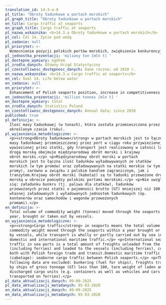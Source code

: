```yaml
---
translation_id: 14-3-a-0
pl_title: "Obroty ładunkowe w portach morskich"
pl_graph_title: "Obroty ładunkowe w portach morskich"
en_title: Cargo traffic at seaports
en_graph_title: Cargo traffic at seaports
pl_nazwa_wskaznika: <b>14.3.a Obroty ładunkowe w portach morskich</b>
pl_cel: Cel 14. Życie pod wodą
pl_zadanie: null
pl_priorytet: >-
  Wzmocnienie pozycji polskich portów morskich, zwiększenie konkurencyjności transportu morskiego oraz zapewnienie bezpieczeństwa morskiego
pl_jednostka_prezentacji: 'miliony ton [mln t] '
pl_dostepne_wymiary: ogółem
pl_zrodlo_danych: Główny Urząd Statystyczny
pl_czestotliwosc_dostępnosc_danych: Dane roczne; od 2010 r.
en_nazwa_wskaznika: <b>14.3.a Cargo traffic at seaports</b>
en_cel: Goal 14. Life below water
en_zadanie: null
en_priorytet: >-
  Enhancement of Polish seaports position, increase in competitiveness of sea transport and ensurance of sea security
en_jednostka_prezentacji: 'million tonnes [mln t] '
en_dostepne_wymiary: total
en_zrodlo_danych: Statistics Poland
en_czestotliwosc_dostępnosc_danych: Annual data; since 2010
published: true
pl_definicja: >-
  Ilość masy ładunkowej (w tonach), która została przemieszczona przez porty w
  określonym czasie (roku).
pl_wyjasnienia_metodologiczne: >-
  <p><strong>Obroty ładunkowe</strong> w portach morskich jest to łączna ilość
  masy ładunkowej przemieszczonej przez port w ciągu roku przywiezionej lub
  wywiezionej przez statki, gdy transport jest realizowany w całości lub części
  drogą morską obejmuje międzynarodowy obrót morski i krajowy
  obrót morski.</p> <p>Międzynarodowy obrót morski w portach
  morskich jest to łączna ilość ładunków wyładowywanych ze statków
  morskich (w tym promów) oraz załadowywanych na statki morskie (w tym
  promy), zarówno w związku z polskim handlem zagranicznym, jak i
  tranzytem.Krajowy obrót morski (kabotaż) są to ładunki przewożone drogą
  morską w obrocie pomiędzy polskimi portami morskimi.</p> <p>Nie uwzglednia
  się: załadunku bunkru (tj. paliwa dla statków), ładunków
  przewożonych przez statki o pojemności brutto (GT) mniejszej niż 100, wagi
  własnej załadowanych i wyładowanych jednostek ładunkowych (np.
  kontenerów oraz samochodów i wagonów przewożonych
  promami).</p>
en_definicja: >-
  Total volume of commodity weight (tonnes) moved through the seaports within a
  year, brought or taken out by vessels.
en_wyjasnienia_metodologiczne: >-
  <p><strong>Cargo traffic</strong> in seaports means the total volume of
  commodity weight moved through the seaports within a year brought or taken out
  by vessels, while transport is wholly or partly carried out by sea includes
  domestic and international maritime traffic.</p> <p>International sea cargo
  traffic in sea ports is a total amount of freights unloaded from the vessels
  (including ferries) and loaded to the vessels (including ferries), connected
  both with Polish foreign trade and transit.Domestic maritime traffic
  (cabotage): seaborne cargo traffic between Polish seaports.</p> <p>The
  following data are excluded: bunkering (fuel for ships), freights transported
  by ships of gross tonnage (GT) less than 100, tare weight of laden and
  discharged cargo units (e.g. containers as well as vehicles and cars
  transported on ferries).</p>
pl_data_aktualizacji_danych: 09-09-2025
pl_data_aktualizacji_metadanych: 05-03-2020
en_data_aktualizacji_danych: 09-09-2025
en_data_aktualizacji_metadanych: 05-03-2020
---
```

